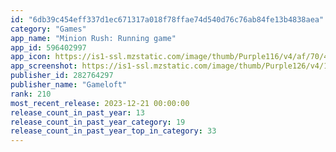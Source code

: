 ```yaml
---
id: "6db39c454eff337d1ec671317a018f78ffae74d540d76c76ab84fe13b4838aea"
category: "Games"
app_name: "Minion Rush: Running game"
app_id: 596402997
app_icon: https://is1-ssl.mzstatic.com/image/thumb/Purple116/v4/af/70/47/af7047eb-db4d-37fc-2cd6-e07d27d6910f/AppIcon-0-0-1x_U007emarketing-0-0-0-7-0-0-sRGB-0-0-0-GLES2_U002c0-512MB-85-220-0-0.png/1024x1024bb.png
app_screenshot: https://is1-ssl.mzstatic.com/image/thumb/Purple126/v4/1f/02/1d/1f021d65-d41c-d02d-a013-a425494d6ce9/6e73d802-0431-4dc1-a60d-4261854335ea_MinionRush_UPD59_screen_01_2688x1242_EN.jpg/1242x2688bb.png
publisher_id: 282764297
publisher_name: "Gameloft"
rank: 210
most_recent_release: 2023-12-21 00:00:00
release_count_in_past_year: 13
release_count_in_past_year_category: 19
release_count_in_past_year_top_in_category: 33
---
```

